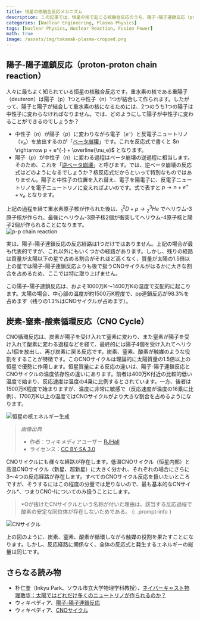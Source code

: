 ```yaml
---
title: 恒星の核融合反応メカニズム
description: この記事では、恒星の核で起こる核融合反応のうち、陽子-陽子連鎖反応（proton-proton chain reaction）と炭素-窒素-酸素サイクル（CNO cycle）を紹介する。筆者が高校1年生の時に校内の科学部活動のために作成したエッセイで、他の投稿とは異なり口語体で書かれているが、アーカイブ目的で当時の原文をそのままアップロードしたことを明記する。
categories: [Nuclear Engineering, Plasma Physics]
tags: [Nuclear Physics, Nuclear Reaction, Fusion Power]
math: true
image: /assets/img/tokamak-plasma-cropped.png
---
```

## 陽子-陽子連鎖反応（proton-proton chain reaction）
人々に最もよく知られている恒星の核融合反応です。重水素の核である重陽子（deuteron）は陽子（p）1つと中性子（n）1つが結合して作られます。したがって、陽子と陽子が結合して重水素の核になるためには、2つのうち1つの陽子は中性子に変わらなければなりません。では、どのようにして陽子が中性子に変わることができるのでしょうか？

- 中性子（$n$）が陽子（$p$）に変わりながら電子（$e⁻$）と反電子ニュートリノ（$\nu_e$）を放出するのが「[ベータ崩壊](/posts/Nuclear-Stability-and-Radioactive-Decay/#音のベータ崩壊beta--decay)」です。これを反応式で書くと $n \rightarrow p + e^{-} + \overline{\nu_e}$ となります。
- 陽子（$p$）が中性子（$n$）に変わる過程はベータ崩壊の逆過程に相当します。そのため、これを「[逆ベータ崩壊](/posts/Nuclear-Stability-and-Radioactive-Decay/#陽のベータ崩壊beta-decay)」と呼びます。では、逆ベータ崩壊の反応式はどのようになるでしょうか？核反応式だからといって特別なものではありません。陽子と中性子の位置を入れ替え、電子を陽電子に、反電子ニュートリノを電子ニュートリノに変えればよいのです。式で表すと $p \rightarrow n + e^{+} + \nu_e$ となります。

上記の過程を経て重水素原子核が作られた後は、$^2_1D + p \rightarrow {^3_2He}$ でヘリウム-3原子核が作られ、最後にヘリウム-3原子核2個が衝突してヘリウム-4原子核と陽子2個が作られることになります。  
![p-p chain reaction](https://upload.wikimedia.org/wikipedia/commons/8/85/Fusion_in_the_Sun.svg)

実は、陽子-陽子連鎖反応の反応経路は1つだけではありません。上記の場合が最も代表的ですが、これ以外にもいくつかの経路があります。しかし、残りの経路は質量が太陽以下の星で占める割合がそれほど高くなく、質量が太陽の1.5倍以上の星では陽子-陽子連鎖反応よりも後で扱うCNOサイクルがはるかに大きな割合を占めるため、ここでは特に取り上げません。

この陽子-陽子連鎖反応は、およそ1000万K〜1400万Kの温度で支配的に起こります。太陽の場合、中心部の温度が約1500万K程度で、pp連鎖反応が98.3%を占めます（残りの1.3%はCNOサイクルが占めます）。

## 炭素-窒素-酸素循環反応（CNO Cycle）
CNO循環反応は、炭素が陽子を受け入れて窒素に変わり、また窒素が陽子を受け入れて酸素に変わる過程などを経て、最終的には陽子4個を受け入れてヘリウム1個を放出し、再び炭素に戻る反応です。炭素、窒素、酸素が触媒のような役割をすることが特徴です。このCNOサイクルは理論的に太陽質量の1.5倍以上の恒星で優勢に作用します。恒星質量による反応の違いは、陽子-陽子連鎖反応とCNOサイクルの温度依存性の違いにあります。前者は400万K付近の比較的低い温度で始まり、反応速度は温度の4乗に比例するとされています。一方、後者は1500万K程度で始まりますが、温度に非常に敏感で（反応速度が温度の16乗に比例）、1700万K以上の温度ではCNOサイクルがより大きな割合を占めるようになります。

![恒星の核エネルギー生成](https://upload.wikimedia.org/wikipedia/commons/5/5b/Nuclear_energy_generation.svg)
> *画像出典*
> - 作者：ウィキメディアユーザー [RJHall](https://commons.wikimedia.org/wiki/User:RJHall)
> - ライセンス：[CC BY-SA 3.0](https://creativecommons.org/licenses/by-sa/3.0/)

CNOサイクルにも様々な経路が存在します。低温CNOサイクル（恒星内部）と高温CNOサイクル（新星、超新星）に大きく分かれ、それぞれの場合にさらに3〜4つの反応経路が存在します。すべてのCNOサイクル反応を扱いたいところですが、そうするにはこの程度の分量では足りないので、最も基本的なCNサイクル*、つまりCNO-Iについてのみ扱うことにします。

> *Oが抜けたCNサイクルという名称が付いた理由は、該当する反応過程で酸素の安定な同位体が存在しないためである。
{: .prompt-info }

![CNサイクル](https://upload.wikimedia.org/wikipedia/commons/2/21/CNO_Cycle.svg)

上の図のように、炭素、窒素、酸素が循環しながら触媒の役割を果たすことになります。しかし、反応経路に関係なく、全体の反応式と発生するエネルギーの総量は同じです。

## さらなる読み物
- 朴仁奎（Inkyu Park、ソウル市立大学物理学科教授）、[ネイバーキャスト物理散歩：太陽ではどれだけ多くのニュートリノが作られるのか？](https://terms.naver.com/entry.naver?docId=4125519&cid=58941&categoryId=58960)
- ウィキペディア、[陽子-陽子連鎖反応](https://en.wikipedia.org/wiki/Proton%E2%80%93proton_chain)
- ウィキペディア、[CNOサイクル](https://en.wikipedia.org/wiki/CNO_cycle)
